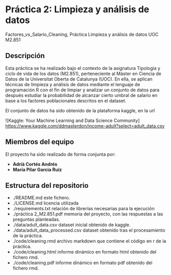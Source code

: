 # Práctica 2: Limpieza y análisis de datos
Factores_vs_Salario_Cleaning,
Práctica Limpieza y análisis de datos UOC M2.851

## Descripción

Esta práctica se ha realizado bajo el contexto de la asignatura Tipología y ciclo de vida de los datos (M2.851), perteneciente
al Máster en Ciencia de Datos de la Universitat Oberta de Catalunya (UOC). En ella, se aplican técnicas de limpieza y análisis de datos mediante el lenguaje de programación R con el fin de limpiar y analizar un conjunto de datos para después estudiar la probabilidad de alcanzar cierto umbral de salario en base a los factores poblacionales descritos en el dataset.

El conjunto de datos ha sido obtenido de la plataforma kaggle, en la url

![Kaggle: Your Machine Learning and Data Science Community]
https://www.kaggle.com/ddmasterdon/income-adult?select=adult_data.csv


## Miembros del equipo

El proyecto ha sido realizado de forma conjunta por:
- **Adrià Cortés Andrés**
- **María Pilar Garcia Ruiz**

## Estructura del repositorio

- ./README.md este fichero.
- ./LICENSE.md licencia utilizada
- ./requirements.txt relación de librerías necesarias para la ejecución
- ./práctica 2_M2.851.pdf memoria del proyecto, con las respuestas a las preguntas planteadas. 
- ./data/adult_data.csv dataset inicial obtenido de kaggle.
- ./data/adult_data_processed.csv dataset obtenido tras el procesamiento de la práctica.
- ./code/cleaning.rmd archivo markdown que contiene el código en r de la práctica.
- ./code/cleaning.html informe dinámico en formato html obtenido del fichero rmd.
- ./code/cleaning.pdf informe dinámico en formato pdf obtenido del fichero rmd.



